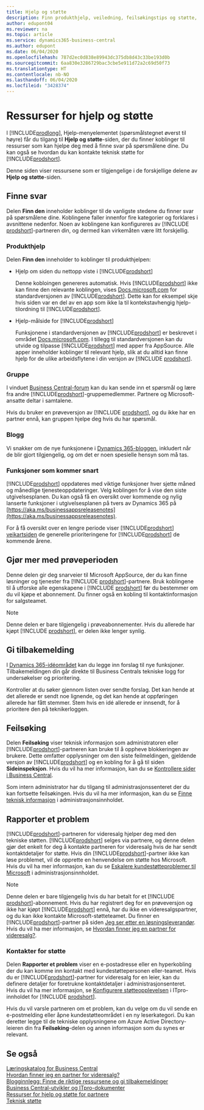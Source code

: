 ```yaml
---
title: Hjelp og støtte
description: Finn produkthjelp, veiledning, feilsøkingstips og støtte, og finn ut hvordan du får teknisk støtte for Business Central.
author: edupont04
ms.reviewer: na
ms.topic: article
ms.service: dynamics365-business-central
ms.author: edupont
ms.date: 06/04/2020
ms.openlocfilehash: 787d2ec0d838e89943dc375db8d43c33be193d0b
ms.sourcegitcommit: 6aa830e3286729bac3cbe5e911d72a2c69d50f73
ms.translationtype: HT
ms.contentlocale: nb-NO
ms.lasthandoff: 06/04/2020
ms.locfileid: "3428374"
---
```

# <a name="resources-for-help-and-support"></a>Ressurser for hjelp og støtte

I [!INCLUDE[prodlong](includes/prodlong.md)], Hjelp-menyelementet (spørsmålstegnet øverst til høyre) får du tilgang til **Hjelp og støtte**-siden, der du finner koblinger til ressurser som kan hjelpe deg med å finne svar på spørsmålene dine. Du kan også se hvordan du kan kontakte teknisk støtte for [!INCLUDE[prodshort](includes/prodshort.md)].  

Denne siden viser ressursene som er tilgjengelige i de forskjellige delene av **Hjelp og støtte**-siden.  

## <a name="finding-answers"></a>Finne svar

Delen **Finn den** inneholder koblinger til de vanligste stedene du finner svar på spørsmålene dine. Koblingene faller innenfor fire kategorier og forklares i avsnittene nedenfor. Noen av koblingene kan konfigureres av [!INCLUDE [prodshort](includes/prodshort.md)]-partneren din, og dermed kan virkemåten være litt forskjellig.  

### <a name="product-help"></a>Produkthjelp

Delen **Finn den** inneholder to koblinger til produkthjelpen:

- Hjelp om siden du nettopp viste i [!INCLUDE[prodshort](includes/prodshort.md)]  

  Denne kobloingen genereres automatisk. Hvis [!INCLUDE[prodshort](includes/prodshort.md)] ikke kan finne den relevante koblingen, vises [Docs.microsoft.com](index.md) for standardversjonen av [!INCLUDE[prodshort](includes/prodshort.md)]. Dette kan for eksempel skje hvis siden var en del av en app som ikke la til kontekstavhengig hjelp-tilordning til [!INCLUDE[prodshort](includes/prodshort.md)].  
- Hjelp-målside for [!INCLUDE[prodshort](includes/prodshort.md)]  

  Funksjonene i standardversjonen av [!INCLUDE[prodshort](includes/prodshort.md)] er beskrevet i området [Docs.microsoft.com](https://docs.microsoft.com/dynamics365/business-central). I tillegg til standardversjonen kan du utvide og tilpasse [!INCLUDE[prodshort](includes/prodshort.md)] med apper fra AppSource. Alle apper inneholder koblinger til relevant hjelp, slik at du alltid kan finne hjelp for de ulike arbeidsflytene i din versjon av [!INCLUDE [prodshort](includes/prodshort.md)].  

### <a name="community"></a>Gruppe

I vinduet [Business Central-forum](https://community.dynamics.com/business/f) kan du kan sende inn et spørsmål og lære fra andre [!INCLUDE[prodshort](includes/prodshort.md)]-gruppemedlemmer. Partnere og Microsoft-ansatte deltar i samtalene.  

Hvis du bruker en prøveversjon av [!INCLUDE [prodshort](includes/prodshort.md)], og du ikke har en partner ennå, kan gruppen hjelpe deg hvis du har spørsmål.  

### <a name="blog"></a>Blogg

Vi snakker om de nye funksjonene i [Dynamics 365-bloggen](https://cloudblogs.microsoft.com/dynamics365/it/product/business-central/), inkludert når de blir gjort tilgjengelig, og om det er noen spesielle hensyn som må tas.  

### <a name="capabilities-coming-soon"></a>Funksjoner som kommer snart

[!INCLUDE[prodshort](includes/prodshort.md)] oppdateres med viktige funksjoner hver sjette måned og månedlige tjenesteoppdateringer. Velg koblingen for å vise den siste utgivelsesplanen. Du kan også få en oversikt over kommende og nylig lanserte funksjoner i utgivelsesplanen på tvers av Dynamics 365 på [https://aka.ms/businessappsreleasenotes](https://aka.ms/businessappsreleasenotes).  

For å få oversikt over en lengre periode viser [!INCLUDE[prodshort](includes/prodshort.md)] [veikartsiden](https://dynamics.microsoft.com/roadmap/business-central/) de generelle prioriteringene for [!INCLUDE[prodshort](includes/prodshort.md)] de kommende årene.  

## <a name="do-more-with-your-trial"></a>Gjør mer med prøveperioden

Denne delen gir deg snarveier til Microsoft AppSource, der du kan finne løsninger og tjenester fra [!INCLUDE [prodshort](includes/prodshort.md)]-partnere. Bruk koblingene til å utforske alle egenskapene i [!INCLUDE [prodshort](includes/prodshort.md)] før du bestemmer om du vil kjøpe et abonnement. Du finner også en kobling til kontaktinformasjon for salgsteamet.

> [!NOTE]
> Denne delen er bare tilgjengelig i prøveabonnementer. Hvis du allerede har kjøpt [!INCLUDE [prodshort](includes/prodshort.md)], er delen ikke lenger synlig.

## <a name="give-feedback"></a>Gi tilbakemelding

I [Dynamics 365-idéområdet](https://aka.ms/bcideas) kan du legge inn forslag til nye funksjoner. Tilbakemeldingen din går direkte til Business Centrals tekniske logg for undersøkelser og prioritering.  

Kontroller at du søker gjennom listen over sendte forslag. Det kan hende at det allerede er sendt noe lignende, og det kan hende at oppføringen allerede har fått stemmer. Stem hvis en idé allerede er innsendt, for å prioritere den på teknikerloggen.  

## <a name="troubleshooting"></a>Feilsøking

Delen **Feilsøking** viser teknisk informasjon som administratoren eller [!INCLUDE[prodshort](includes/prodshort.md)]-partneren kan bruke til å oppheve blokkeringen av brukere. Dette omfatter opplysninger om den siste feilmeldingen, gjeldende versjon av [!INCLUDE[prodshort](includes/prodshort.md)] og en kobling for å gå til siden **Sideinspeksjon**. Hvis du vil ha mer informasjon, kan du se [Kontrollere sider i Business Central](across-inspect-page.md).  

Som intern administrator har du tilgang til administrasjonssenteret der du kan fortsette feilsøkingen. Hvis du vil ha mer informasjon, kan du se [Finne teknisk informasjon](/dynamics365/business-central/dev-itpro/administration/manage-technical-support#finding-technical-information) i administrasjonsinnholdet.  

## <a name="report-a-problem"></a>Rapporter et problem

[!INCLUDE[prodshort](includes/prodshort.md)]-partneren for videresalg hjelper deg med den tekniske støtten. [!INCLUDE[prodshort](includes/prodshort.md)] selges via partnere, og denne delen gjør det enkelt for deg å kontakte partneren for videresalg hvis de har sendt kontaktdetaljer for støtte. Hvis din [!INCLUDE[prodshort](includes/prodshort.md)]-partner ikke kan løse problemet, vil de opprette en henvendelse om støtte hos Microsoft. Hvis du vil ha mer informasjon, kan du se [Eskalere kundestøtteproblemer til Microsoft](/dynamics365/business-central/dev-itpro/administration/manage-technical-support#escalating-support-issues-to-microsoft) i administrasjonsinnholdet.  

> [!NOTE]
> Denne delen er bare tilgjengelig hvis du har betalt for et [!INCLUDE [prodshort](includes/prodshort.md)]-abonnement. Hvis du har registrert deg for en prøveversjon og ikke har kjøpt [!INCLUDE[prodshort](includes/prodshort.md)] ennå, har du ikke en videresalgspartner, og du kan ikke kontakte Microsoft-støtteteamet. Du finner en [!INCLUDE[prodshort](includes/prodshort.md)]-partner på siden [Jeg ser etter en løsningsleverandør](https://go.microsoft.com/fwlink/?linkid=2038145). Hvis du vil ha mer informasjon, se [Hvordan finner jeg en partner for videresalg?](across-faq.md#findpartner).  

### <a name="support-contacts"></a>Kontakter for støtte

Delen **Rapporter et problem** viser en e-postadresse eller en hyperkobling der du kan komme inn kontakt med kundestøttepersonen eller-teamet. Hvis du er [!INCLUDE[prodshort](includes/prodshort.md)]-partner for videresalg for en leier, kan du definere detaljer for foretrukne kontaktdetaljer i administrasjonsenteret. Hvis du vil ha mer informasjon, se [Konfigurere støtteopplevelsen](/dynamics365/business-central/dev-itpro/technical-support#configuring-the-support-experience) i ITpro-innholdet for [!INCLUDE [prodshort](includes/prodshort.md)].  

Hvis du vil varsle partneren om et problem, kan du velge om du vil sende en e-postmelding eller åpne kundestøtteområdet i en ny leserkategori. Du kan deretter legge til de tekniske opplysningene om Azure Active Directory-leieren din fra **Feilsøking**-delen og annen informasjon som du synes er relevant.  

## <a name="see-also"></a>Se også

[Læringskatalog for Business Central](readiness/readiness-learning-catalog.md)  
[Hvordan finner jeg en partner for videresalg?](across-faq.md#findpartner)  
[Blogginnlegg: Finne de riktige ressursene og gi tilbakemeldinger](https://community.dynamics.com/business/b/financials/archive/2018/12/04/find-the-right-resources-and-provide-feedback)  
[Business Central-utvikler og ITpro-dokumenter](/dynamics365/business-central/dev-itpro/)  
[Ressurser for hjelp og støtte for partnere](/dynamics365/business-central/dev-itpro/help-and-support)  
[Teknisk støtte](/dynamics365/business-central/dev-itpro/technical-support)  
